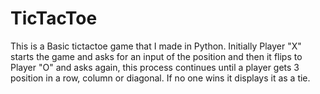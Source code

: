 # TicTacToe
This is a Basic tictactoe game that I made in Python.
Initially Player "X" starts the game and asks for an input of the position and then it flips to Player "O" and asks again, this process continues until a player gets 3 position in a row, column or diagonal. If no one wins it displays it as a tie.
